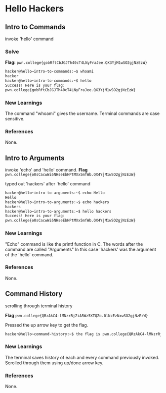 # Hello Hackers

## Intro to Commands
invoke 'hello' command

### Solve
**Flag:** `pwn.college{gobRftCbJGJTh40cT4LNyFraJee.QX3YjM1wSO2gjNzEzW}`



```bash
hacker@hello~intro-to-commands:~$ whoami
hacker
hacker@hello~intro-to-commands:~$ hello
Success! Here is your flag:
pwn.college{gobRftCbJGJTh40cT4LNyFraJee.QX3YjM1wSO2gjNzEzW}
```

### New Learnings
The command "whoami" gives the username.
Terminal commands are case sensitive.

### References 
None.


## Intro to Arguments
invoke 'echo' and 'hello' command.
**Flag** `pwn.college{o0sCacwWi6NHseEbHPtMXx5mfWb.QX4YjM1wSO2gjNzEzW}`

typed out 'hackers' after 'hello' command

```bash
hacker@hello~intro-to-arguments:~$ echo Hello
Hello
hacker@hello~intro-to-arguments:~$ echo hackers
hackers
hacker@hello~intro-to-arguments:~$ hello hackers
Success! Here is your flag:
pwn.college{o0sCacwWi6NHseEbHPtMXx5mfWb.QX4YjM1wSO2gjNzEzW}
```

### New Learnings
"Echo" command is like the printf function in C.
The words after the command are called "Arguments"
In this case 'hackers' was the argument of the 'hello' command.

### References
None.


## Command History
scrolling through terminal history

**Flag** `pwn.college{QRzAkC4-lMNzrRjZiA5Wz5XTQZo.0lNzEzNxwSO2gjNzEzW}`

Pressed the up arrow key to get the flag.

```bash
hacker@hello~command-history:~$ the flag is pwn.college{QRzAkC4-lMNzrRjZiA5Wz5XTQZo.0lNzEzNxwSO2gjNzEzW}
```

### New Learnings
The terminal saves history of each and every command previously invoked.
Scrolled through them using up/done arrow key.

### References
None.




